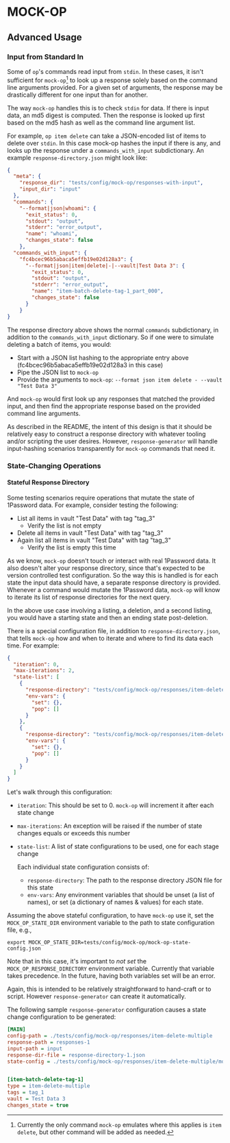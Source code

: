 # MOCK-OP

## Advanced Usage

### Input from Standard In

Some of `op`'s commands read input from `stdin`. In these cases, it isn't sufficient for `mock-op`[^1] to look up a response solely based on the command line arguments provided. For a given set of arguments, the response may be drastically different for one input than for another.

The way `mock-op` handles this is to check `stdin` for data. If there is input data, an md5 digest is computed. Then the response is looked up first based on the md5 hash as well as the command line argument list.

For example, `op item delete` can take a JSON-encoded list of items to delete over `stdin`. In this case mock-op hashes the input if there is any, and looks up the response under a `commands_with_input` subdictionary. An example `response-directory.json` might look like:

```JSON
{
  "meta": {
    "response_dir": "tests/config/mock-op/responses-with-input",
    "input_dir": "input"
  },
  "commands": {
    "--format|json|whoami": {
      "exit_status": 0,
      "stdout": "output",
      "stderr": "error_output",
      "name": "whoami",
      "changes_state": false
    },
  "commands_with_input": {
    "fc4bcec96b5abaca5effb19e02d128a3": {
      "--format|json|item|delete|-|--vault|Test Data 3": {
        "exit_status": 0,
        "stdout": "output",
        "stderr": "error_output",
        "name": "item-batch-delete-tag-1_part_000",
        "changes_state": false
      }
    }
}

```

The response directory above shows the normal `commands` subdictionary, in addition to the `commands_with_input` dictionary. So if one were to simulate deleting a batch of items, you would:
- Start with a JSON list hashing to the appropriate entry above (fc4bcec96b5abaca5effb19e02d128a3 in this case)
- Pipe the JSON list to `mock-op`
- Provide the arguments to `mock-op`: `--format json item delete - --vault "Test Data 3"`

And `mock-op` would first look up any responses that matched the provided input, and then find the appropriate response based on the provided command line arguments.

As described in the README, the intent of this design is that it should be relatively easy to construct a response directory with whatever tooling and/or scripting the user desires. However, `response-generator` will handle input-hashing scenarios transparently for `mock-op` commands that need it.

### State-Changing Operations

#### Stateful Response Directory

Some testing scenarios require operations that mutate the state of 1Password data. For example, consider testing the following:

- List all items in vault "Test Data" with tag "tag_3"
  - Verify the list is not empty
- Delete all items in vault "Test Data" with tag "tag_3"
- Again list all items in vault "Test Data" with tag "tag_3"
  - Verify the list is empty this time

As we know, `mock-op` doesn't touch or interact with real 1Password data. It also doesn't alter your response directory, since that's expected to be version controlled test configuration. So the way this is handled is for each state the input data should have, a separate response directory is provided. Whenever a command would mutate the 1Password data, `mock-op` will know to iterate its list of response directories for the next query.

In the above use case involving a listing, a deletion, and a second listing, you would have a starting state and then an ending state post-deletion.

There is a special configuration file, in addition to `response-directory.json`, that tells `mock-op` how and when to iterate and where to find its data each time. For example:

```JSON
{
  "iteration": 0,
  "max-iterations": 2,
  "state-list": [
    {
      "response-directory": "tests/config/mock-op/responses/item-delete-multiple/response-directory-1.json",
      "env-vars": {
        "set": {},
        "pop": []
      }
    },
    {
      "response-directory": "tests/config/mock-op/responses/item-delete-multiple/response-directory-2.json",
      "env-vars": {
        "set": {},
        "pop": []
      }
    }
  ]
}
```

Let's walk through this configuration:

- `iteration`: This should be set to 0. `mock-op` will increment it after each state change
- `max-iterations`: An exception will be raised if the number of state changes equals or exceeds this number
- `state-list`: A list of state configurations to be used, one for each stage change

  Each individual state configuration consists of:

  - `response-directory`: The path to the response directory JSON file for this state
  - `env-vars`: Any environment variables that should be unset (a list of names), or set (a dictionary of names & values) for each state.

Assuming the above stateful configuration, to have `mock-op` use it, set the `MOCK_OP_STATE_DIR` environment variable to the path to state configuration file, e.g.,

```shell
export MOCK_OP_STATE_DIR=tests/config/mock-op/mock-op-state-config.json
```

Note that in this case, it's important to *not set* the `MOCK_OP_RESPONSE_DIRECTORY` environment variable. Currently that variable takes precedence. In the future, having both variables set will be an error.

Again, this is intended to be relatively straightforward to hand-craft or to script. However `response-generator` can create it automatically.

The following sample `response-generator` configuration causes a state change configuration to be generated:

```ini
[MAIN]
config-path = ./tests/config/mock-op/responses/item-delete-multiple
response-path = responses-1
input-path = input
response-dir-file = response-directory-1.json
state-config = ./tests/config/mock-op/responses/item-delete-multiple/mock-op-state-config-1.json


[item-batch-delete-tag-1]
type = item-delete-multiple
tags = tag_1
vault = Test Data 3
changes_state = true
```

[^1]: Currently the only command `mock-op` emulates where this applies is `item delete`, but other command will be added as needed.
